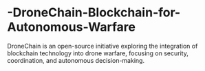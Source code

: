 # -DroneChain-Blockchain-for-Autonomous-Warfare
DroneChain is an open-source initiative exploring the integration of blockchain technology into drone warfare, focusing on security, coordination, and autonomous decision-making.
